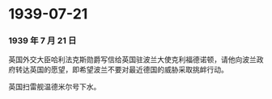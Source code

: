 # 1939-07-21

### 1939 年 7 月 21 日

英国外交大臣哈利法克斯勋爵写信给英国驻波兰大使克利福德诺顿，请他向波兰政府转达英国的愿望，即希望波兰不要对最近德国的威胁采取挑衅行动。

英国扫雷舰温德米尔号下水。